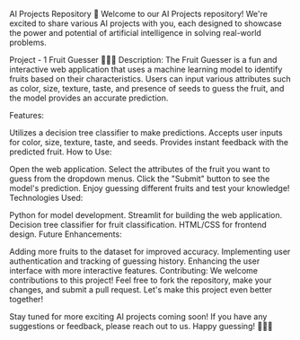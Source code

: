 AI Projects Repository 🤖
Welcome to our AI Projects repository! We're excited to share various AI projects with you, each designed to showcase the power and potential of artificial intelligence in solving real-world problems.

Project - 1 
Fruit Guesser 🍎🍌🍓
Description:
The Fruit Guesser is a fun and interactive web application that uses a machine learning model to identify fruits based on their characteristics. Users can input various attributes such as color, size, texture, taste, and presence of seeds to guess the fruit, and the model provides an accurate prediction.

Features:

Utilizes a decision tree classifier to make predictions.
Accepts user inputs for color, size, texture, taste, and seeds.
Provides instant feedback with the predicted fruit.
How to Use:

Open the web application.
Select the attributes of the fruit you want to guess from the dropdown menus.
Click the "Submit" button to see the model's prediction.
Enjoy guessing different fruits and test your knowledge!
Technologies Used:

Python for model development.
Streamlit for building the web application.
Decision tree classifier for fruit classification.
HTML/CSS for frontend design.
Future Enhancements:

Adding more fruits to the dataset for improved accuracy.
Implementing user authentication and tracking of guessing history.
Enhancing the user interface with more interactive features.
Contributing:
We welcome contributions to this project! Feel free to fork the repository, make your changes, and submit a pull request. Let's make this project even better together!

Stay tuned for more exciting AI projects coming soon! If you have any suggestions or feedback, please reach out to us. Happy guessing! 🍏🍊🍇

